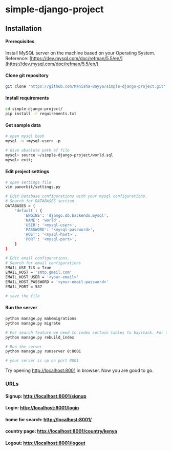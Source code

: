 # simple-django-project
## Installation
#### Prerequisites
Install MySQL server on the machine based on your Operating System.
Reference: [https://dev.mysql.com/doc/refman/5.5/en/](https://dev.mysql.com/doc/refman/5.5/en/)

#### Clone git repository
```bash
git clone "https://github.com/Manisha-Bayya/simple-django-project.git"
```

#### Install requirements
```bash
cd simple-django-project/
pip install -r requirements.txt
```

#### Get sample data
```bash
# open mysql bash
mysql -u <mysql-user> -p

# Give absolute path of file
mysql> source ~/simple-django-project/world.sql
mysql> exit;

```
#### Edit project settings
```bash
# open settings file
vim panorbit/settings.py

# Edit Database configurations with your mysql configurations.
# Search for DATABASES section.
DATABASES = {
    'default': {
        'ENGINE': 'django.db.backends.mysql',
        'NAME': 'world',
        'USER': '<mysql-user>',
        'PASSWORD': '<mysql-password>',
        'HOST': '<mysql-host>',
        'PORT': '<mysql-port>',
    }
}

# Edit email configurations.
# Search for email configurations
EMAIL_USE_TLS = True
EMAIL_HOST = 'smtp.gmail.com'
EMAIL_HOST_USER = '<your-email>'
EMAIL_HOST_PASSWORD = '<your-email-password>'
EMAIL_PORT = 587

# save the file
```
#### Run the server
```bash
python manage.py makemigrations
python manage.py migrate

# For search feature we need to index certain tables to haystack. For that run below command.
python manage.py rebuild_index

# Run the server
python manage.py runserver 0:8001

# your server is up on port 8001
```
Try opening [http://localhost:8001](http://localhost:8001) in browser.
Now you are good to go.

### URLs
#### Signup: [http://localhost:8001/signup](http://localhost:8001/signup)
#### Login: [http://localhost:8001/login](http://localhost:8001/login)
#### home for search: [http://localhost:8001/](http://localhost:8001/)
#### country page: [http://localhost:8001/country/kenya](http://localhost:8001/country/kenya)
#### Logout: [http://localhost:8001/logout](http://localhost:8001/logout)
